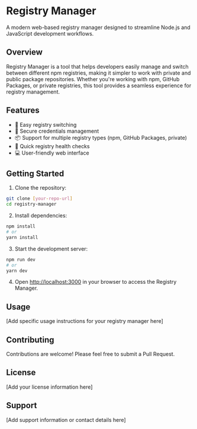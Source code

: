 # Registry Manager

A modern web-based registry manager designed to streamline Node.js and JavaScript development workflows.

## Overview

Registry Manager is a tool that helps developers easily manage and switch between different npm registries, making it simpler to work with private and public package repositories. Whether you're working with npm, GitHub Packages, or private registries, this tool provides a seamless experience for registry management.

## Features

- 🔄 Easy registry switching
- 🔑 Secure credentials management
- 📦 Support for multiple registry types (npm, GitHub Packages, private)
- 🚀 Quick registry health checks
- 💻 User-friendly web interface

## Getting Started

1. Clone the repository:
```bash
git clone [your-repo-url]
cd registry-manager
```

2. Install dependencies:
```bash
npm install
# or
yarn install
```

3. Start the development server:
```bash
npm run dev
# or
yarn dev
```

4. Open [http://localhost:3000](http://localhost:3000) in your browser to access the Registry Manager.

## Usage

[Add specific usage instructions for your registry manager here]

## Contributing

Contributions are welcome! Please feel free to submit a Pull Request.

## License

[Add your license information here]

## Support

[Add support information or contact details here]
